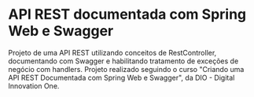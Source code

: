 # API REST documentada com Spring Web e Swagger

Projeto de uma API REST utilizando conceitos de RestController, documentando com Swagger e habilitando tratamento de exceções de negócio com handlers.
Projeto realizado seguindo o curso "Criando uma API REST Documentada com Spring Web e Swagger", da DIO - Digital Innovation One.
